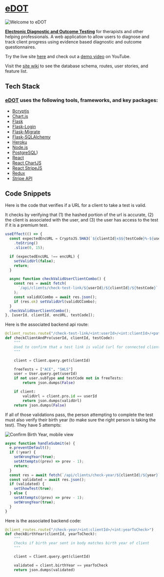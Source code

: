 # [eDOT](https://edot.herokuapp.com/)

![Welcome to eDOT](https://dot-aws.s3-us-west-1.amazonaws.com/edot-preview-small.png)

**[Electronic Diagnostic and Outcome Testing](https://edot.herokuapp.com/)** for therapists and other helping professionals. A web application to allow users to diagnose and track client progress using evidence based diagnostic and outcome questionnaires.

Try the live site [here](https://edot.herokuapp.com/) and check out a [demo video](https://youtu.be/56xb_IM6Nfs) on YouTube.

Visit the [site wiki](https://github.com/zduvall/eDOT/wiki) to see the database schema, routes, user stories, and feature list.

## Tech Stack

### [eDOT](https://eDOT.herokuapp.com/) uses the following tools, frameworks, and key packages:

- [Bcryptjs](https://www.npmjs.com/package/bcrypt)
- [Chart.js](https://www.chartjs.org/)
- [Flask](https://flask.palletsprojects.com/en/1.1.x/)
- [Flask-Login](https://flask-login.readthedocs.io/en/latest/)
- [Flask-Migrate](https://flask-migrate.readthedocs.io/en/latest/#)
- [Flask-SQLAlchemy](https://flask-sqlalchemy.palletsprojects.com/en/2.x/)
- [Heroku](https://dashboard.heroku.com/)
- [Node.js](https://nodejs.org/en/)
- [PostgreSQL](https://www.postgresql.org/))
- [React](https://reactjs.org/)
- [React ChartJS](https://reactchartjs.github.io/react-chartjs-2/#/)
- [React StripeJS](https://stripe.com/docs/stripe-js/react)
- [Redux](https://react-redux.js.org/)
- [Stripe API](https://stripe.com/docs/api)

## Code Snippets

Here is the code that verifies if a URL for a client to take a test is valid.

It checks by verifying that (1) the hashed portion of the url is accurate, (2) the client is associated with the user, and (3) the user has access to the test if it is a premium test.

```js
useEffect(() => {
  const expectedEncURL = CryptoJS.SHA3(`${clientId}x$${testCode}%-${userId}5z`)
    .toString()
    .slice(0, 15);

  if (expectedEncURL !== encURL) {
    setValidUrl(false);
    return;
  }

  async function checkValidUserClientCombo() {
    const res = await fetch(
      `/api/clients/check-test-link/${userId}/${clientId}/${testCode}`
    );
    const validUCCombo = await res.json();
    if (res.ok) setValidUrl(validUCCombo);
  }
  checkValidUserClientCombo();
}, [userId, clientId, encURL, testCode]);
```

Here is the associated backend api route:

```py
@client_routes.route("/check-test-link/<int:userId>/<int:clientId>/<path:testCode>")
def checkClientAndPro(userId, clientId, testCode):
    """
    Used to confirm that a test link is valid (url for connected client and professional)
    """

    client = Client.query.get(clientId)

    freeTests = ["ACE", "SWLS"]
    user = User.query.get(userId)
    if not user.subType and testCode not in freeTests:
        return json.dumps(False)

    if client:
        validUrl = client.pro.id == userId
        return json.dumps(validUrl)
    return json.dumps(False)
```

If all of those validations pass, the person attempting to complete the test must also verify their birth year (to make sure the right person is taking the test). They have 5 attempts:

![Confirm Birth Year, mobile view](https://dot-aws.s3-us-west-1.amazonaws.com/confirm-birth-year-mobile.png)

```js
async function handleSubmit(e) {
  e.preventDefault();
  if (!year) {
    setWrongYear(true);
    setAttempts((prev) => prev - 1);
    return;
  }
  const res = await fetch(`/api/clients/check-year/${clientId}/${year}`);
  const validated = await res.json();
  if (validated) {
    setShowTest(true);
  } else {
    setAttempts((prev) => prev - 1);
    setWrongYear(true);
  }
}
```

Here is the associated backend code:

```py
@client_routes.route("/check-year/<int:clientId>/<int:yearToCheck>")
def checkBirthYear(clientId, yearToCheck):
    """
    Checks if birth year sent in body matches birth year of client
    """

    client = Client.query.get(clientId)

    validated = client.birthYear == yearToCheck
    return json.dumps(validated)
```
